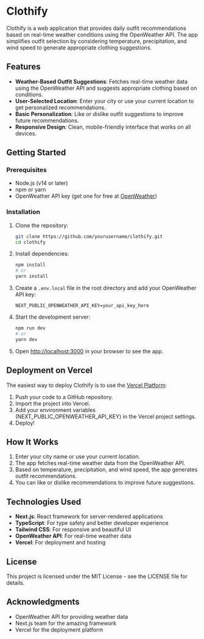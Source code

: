 # Clothify

Clothify is a web application that provides daily outfit recommendations based on real-time weather conditions using the OpenWeather API. The app simplifies outfit selection by considering temperature, precipitation, and wind speed to generate appropriate clothing suggestions.

## Features

- **Weather-Based Outfit Suggestions**: Fetches real-time weather data using the OpenWeather API and suggests appropriate clothing based on conditions.
- **User-Selected Location**: Enter your city or use your current location to get personalized recommendations.
- **Basic Personalization**: Like or dislike outfit suggestions to improve future recommendations.
- **Responsive Design**: Clean, mobile-friendly interface that works on all devices.

## Getting Started

### Prerequisites

- Node.js (v14 or later)
- npm or yarn
- OpenWeather API key (get one for free at [OpenWeather](https://openweathermap.org/api))

### Installation

1. Clone the repository:
   ```bash
   git clone https://github.com/yourusername/clothify.git
   cd clothify
   ```

2. Install dependencies:
   ```bash
   npm install
   # or
   yarn install
   ```

3. Create a `.env.local` file in the root directory and add your OpenWeather API key:
   ```
   NEXT_PUBLIC_OPENWEATHER_API_KEY=your_api_key_here
   ```

4. Start the development server:
   ```bash
   npm run dev
   # or
   yarn dev
   ```

5. Open [http://localhost:3000](http://localhost:3000) in your browser to see the app.

## Deployment on Vercel

The easiest way to deploy Clothify is to use the [Vercel Platform](https://vercel.com):

1. Push your code to a GitHub repository.
2. Import the project into Vercel.
3. Add your environment variables (NEXT_PUBLIC_OPENWEATHER_API_KEY) in the Vercel project settings.
4. Deploy!

## How It Works

1. Enter your city name or use your current location.
2. The app fetches real-time weather data from the OpenWeather API.
3. Based on temperature, precipitation, and wind speed, the app generates outfit recommendations.
4. You can like or dislike recommendations to improve future suggestions.

## Technologies Used

- **Next.js**: React framework for server-rendered applications
- **TypeScript**: For type safety and better developer experience
- **Tailwind CSS**: For responsive and beautiful UI
- **OpenWeather API**: For real-time weather data
- **Vercel**: For deployment and hosting

## License

This project is licensed under the MIT License - see the LICENSE file for details.

## Acknowledgments

- OpenWeather API for providing weather data
- Next.js team for the amazing framework
- Vercel for the deployment platform
